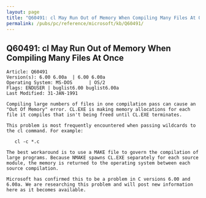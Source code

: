 ```yaml
---
layout: page
title: "Q60491: cl May Run Out of Memory When Compiling Many Files At Once"
permalink: /pubs/pc/reference/microsoft/kb/Q60491/
---
```


## Q60491: cl May Run Out of Memory When Compiling Many Files At Once

	Article: Q60491
	Version(s): 6.00 6.00a  | 6.00 6.00a
	Operating System: MS-DOS      | OS/2
	Flags: ENDUSER | buglist6.00 buglist6.00a
	Last Modified: 31-JAN-1991
	
	Compiling large numbers of files in one compilation pass can cause an
	"Out Of Memory" error. CL.EXE is making memory allocations for each
	file it compiles that isn't being freed until CL.EXE terminates.
	
	This problem is most frequently encountered when passing wildcards to
	the cl command. For example:
	
	   cl -c *.c
	
	The best workaround is to use a MAKE file to govern the compilation of
	large programs. Because NMAKE spawns CL.EXE separately for each source
	module, the memory is returned to the operating system between each
	source compilation.
	
	Microsoft has confirmed this to be a problem in C versions 6.00 and
	6.00a. We are researching this problem and will post new information
	here as it becomes available.
